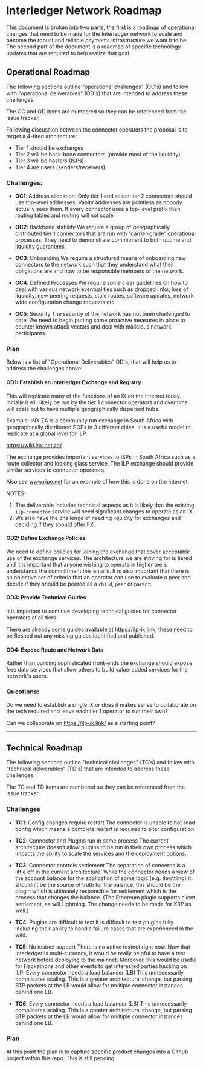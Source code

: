 # Interledger Network Roadmap

This document is broken into two parts, the first is a roadmap of operational changes that need to be made for the Interledger network to scale and become the robust and reliable payments infrastructure we want it to be. The second part of the document is a roadmap of specific technology updates that are required to help realize that goal.

## Operational Roadmap

The following sections outline "operational challenges" (OC's) and follow with "operational deliverables" (OD's) that are intended to address these challenges.

The OC and OD items are numbered so they can be referenced from the issue tracker.

Following discussion between the connector operators the proposal is to target a 4-tired architecture:
 - Tier 1 should be exchanges
 - Tier 2 will be back-bone connectors (provide most of the liquidity)
 - Tier 3 will be hosters (ISPs)
 - Tier 4 are users (senders/receivers)

### Challenges:

- **OC1**: Address allocation:
Only tier 1 and select tier 2 connectors should use top-level addresses. Vanity addresses are pointless as nobody actually sees them. If every connector uses a top-level prefix then routing tables and routing will not scale.

 - **OC2**: Backbone stability
We require a group of geographically distributed tier 1 connectors that are run with “carrier-grade” operational processes. They need to demonstrate commitment to both uptime and liquidity guarantees.

 - **OC3**: Onboarding
We require a structured means of onboarding new connectors to the network such that they understand what their obligations are and how to be responsible members of the network.

 - **OC4**: Defined Processes
We require some clear guidelines on how to deal with various network eventualities such as dropped links, loss of liquidity, new peering requests, stale routes, software updates, network wide configuration change requests etc.

 - **OC5**: Security
The security of the network has not been challenged to date. We need to begin putting some proactive measures in place to counter known attack vectors and deal with malicious network participants.

### Plan

Below is a list of "Operational Deliverables" OD's, that will help us to address the challenges above:

#### OD1: Establish an Interledger Exchange and Registry

This will replicate many of the functions of an IX on the Internet today. Initially it will likely be run by the tier 1 connector operators and over time will scale out to have multiple geographically dispersed hubs.

Example: INX ZA is a community run exchange in South Africa with geographically distributed POPs in 3 different cities. It is a useful model to replicate at a global level for ILP.

https://wiki.inx.net.za/

The exchange provides important services to ISPs in South Africa such as a route collector and looking glass service. The ILP exchange should provide similar services to connector operators.

Also see www.ripe.net for an example of how this is done on the Internet.

NOTES:

 1. The deliverable includes technical aspects as it is likely that the existing `ilp-connector` service will need significant changes to operate as an IX.
 2. We also have the challenge of needing liquidity for exchanges and deciding if they should offer FX.

#### OD2: Define Exchange Policies

We need to define policies for joining the exchange that cover acceptable use of the exchange services. The architecture we are striving for is tiered and it is important that anyone wishing to operate in higher teers understands the committment this entails. It is also important that there is an objective set of criteria that an operator can use to evaluate a peer and decide if they should be peered as a `child`, `peer` or `parent`.

#### OD3: Provide Technical Guides

It is important to continue developing technical guides for connector operators at all tiers.

There are already some guides available at https://ilp-ix.link, these need to be fleshed out any missing guides identified and published.

#### OD4: Expose Route and Network Data

Rather than building sophisticated front-ends the exchange should expose free data services that allow others to build value-added services for the network's users.

### Questions:

Do we need to establish a single IX or does it makes sense to collaborate on the tech required and leave each tier 1 operator to run their own?

Can we collaborate on https://ilp-ix.link/ as a starting point?

------------

## Technical Roadmap

The following sections outline "technical challenges" (TC's) and follow with "technical deliverables" (TD's) that are intended to address these challenges.

The TC and TD items are numbered so they can be referenced from the issue tracker.

### Challenges

 - **TC1**: Config changes require restart
The connector is unable to hot-load config which means a complete restart is required to alter configuration.

 - **TC2**: Connector and Plugins run in same process
The current architecture doesn’t allow plugins to be run in their own process which impacts the ability to scale the services and the deployment options.

 - **TC3**: Connector controls settlement
The separation of concerns is a little off in the current architecture. While the connector needs a view of the account balance for the application of some logic (e.g. throttling) it shouldn’t be the source of truth for the balance, this should be the plugin which is ultimately responsible for settlement which is the process that changes the balance. (The Ethereum plugin supports client settlement, as will Lightning. The change needs to be made for XRP as well.)

 - **TC4**: Plugins are difficult to test
It is difficult to test plugins fully including their ability to handle failure cases that are experienced in the wild.

 - **TC5**: No testnet support
There is no active testnet right now. Now that Interledger is multi-currency, it would be really helpful to have a test network before deploying to the mainnet. Moreover, this would be useful for Hackathons and other events to get interested parties hacking on ILP.
Every connector needs a load balancer (LB)
This unnecessarily complicates scaling. This is a greater architectural change, but parsing BTP packets at the LB would allow for multiple connector instances behind one LB.

 - **TC6**: Every connector needs a load balancer (LB)
This unnecessarily complicates scaling. This is a greater architectural change, but parsing BTP packets at the LB would allow for multiple connector instances behind one LB.


### Plan

At this point the plan is to capture specific product changes into a Github project within this repo. This is still pending.
